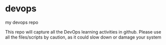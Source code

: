 # devops
my devops repo

This repo will capture all the DevOps learning activities in github. 
Please use all the files/scripts by caution, as it could slow down or damage your system
